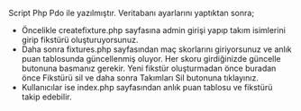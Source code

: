 Script Php Pdo ile yazılmıştır. Veritabanı ayarlarını yaptıktan sonra;

* Öncelikle createfixture.php sayfasına admin girişi yapıp takım isimlerini girip fikstürü oluşturuyorsunuz.<br>
* Daha sonra fixtures.php sayfasından maç skorlarını giriyorsunuz ve anlık puan tablosunda güncellenmiş oluyor. Her skoru girdiğinizde güncelle butonuna basmanız gerekir. Yeni fikstür oluşturmadan önce buradan önce Fikstürü sil ve daha sonra Takımları Sil butonuna tıklayınız.<br>
* Kullanıcılar ise index.php sayfasından anlık puan tablosu ve fikstürü takip edebilir.
